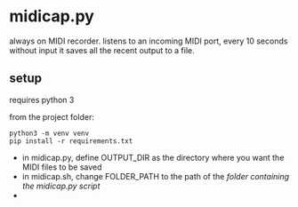 # midicap.py

always on MIDI recorder. listens to an incoming MIDI port, every 10 seconds without input it saves all the recent output to a file.

## setup

requires python 3

from the project folder:
```
python3 -m venv venv
pip install -r requirements.txt
```

- in midicap.py, define OUTPUT_DIR as the directory where you want the MIDI files to be saved
- in midicap.sh, change FOLDER_PATH to the path of the *folder containing the midicap.py script*
-
